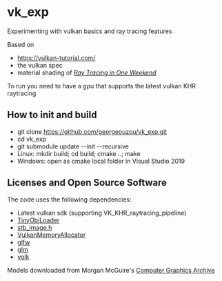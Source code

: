 # vk_exp

Experimenting with vulkan basics and ray tracing features

Based on
- https://vulkan-tutorial.com/ 
- the vulkan spec
- material shading of [_Ray Tracing in One Weekend_](https://raytracing.github.io/books/RayTracingInOneWeekend.html)

To run you need to have a gpu that supports the latest vulkan KHR raytracing

## How to init and build

* git clone https://github.com/georgeouzou/vk_exp.git
* cd vk_exp
* git submodule update --init --recursive
* Linux: mkdir build; cd build; cmake ..; make
* Windows: open as cmake local folder in Visual Studio 2019 

## Licenses and Open Source Software

The code uses the following dependencies:
* Latest vulkan sdk (supporting VK_KHR_raytracing_pipeline)
* [TinyObjLoader](https://github.com/syoyo/tinyobjloader-c/blob/master/README.md)
* [stb_image.h](https://github.com/nothings/stb/blob/master/stb_image.h)
* [VulkanMemoryAllocator](https://github.com/GPUOpen-LibrariesAndSDKs/VulkanMemoryAllocator)
* [glfw](https://github.com/glfw/glfw)
* [glm](https://github.com/g-truc/glm)
* [volk](https://github.com/zeux/volk)

Models downloaded from Morgan McGuire's [Computer Graphics Archive](https://casual-effects.com/data)
